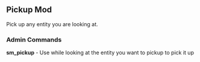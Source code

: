 Pickup Mod
---
Pick up any entity you are looking at.

### Admin Commands
**sm_pickup** - Use while looking at the entity you want to pickup to pick it up
